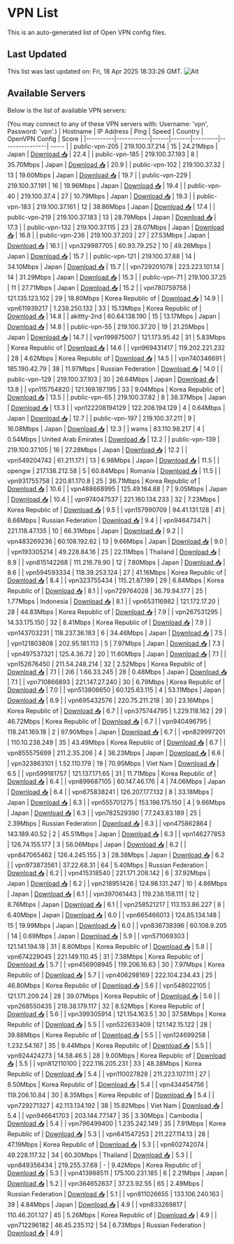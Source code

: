 # VPN List

This is an auto-generated list of Open VPN config files.

## Last Updated

This list was last updated on: Fri, 18 Apr 2025 18:33:26 GMT.
![Alt](https://repobeats.axiom.co/api/embed/186b98318ef1479477931607c1ad7d823f12451f.svg "Repobeats analytics image")

## Available Servers

Below is the list of available VPN servers:

(You may connect to any of these VPN servers with: Username: 'vpn', Password: 'vpn'.)
| Hostname | IP Address | Ping | Speed | Country | OpenVPN Config | Score |
|----------|------------|------|-------|---------|----------------| ----- |
| public-vpn-205 | 219.100.37.214 | 15 | 24.21Mbps | Japan | [Download 📥](./configs/server_0_JP.ovpn) | 22.4 |
| public-vpn-185 | 219.100.37.193 | 8 | 35.70Mbps | Japan | [Download 📥](./configs/server_1_JP.ovpn) | 20.9 |
| public-vpn-102 | 219.100.37.32 | 13 | 19.60Mbps | Japan | [Download 📥](./configs/server_2_JP.ovpn) | 19.7 |
| public-vpn-229 | 219.100.37.191 | 16 | 19.96Mbps | Japan | [Download 📥](./configs/server_3_JP.ovpn) | 19.4 |
| public-vpn-40 | 219.100.37.4 | 27 | 10.79Mbps | Japan | [Download 📥](./configs/server_4_JP.ovpn) | 19.3 |
| public-vpn-183 | 219.100.37.161 | 12 | 38.86Mbps | Japan | [Download 📥](./configs/server_5_JP.ovpn) | 17.4 |
| public-vpn-219 | 219.100.37.183 | 13 | 28.79Mbps | Japan | [Download 📥](./configs/server_6_JP.ovpn) | 17.3 |
| public-vpn-132 | 219.100.37.115 | 23 | 28.07Mbps | Japan | [Download 📥](./configs/server_7_JP.ovpn) | 16.8 |
| public-vpn-236 | 219.100.37.203 | 27 | 27.53Mbps | Japan | [Download 📥](./configs/server_8_JP.ovpn) | 16.1 |
| vpn329987705 | 60.93.79.252 | 10 | 49.26Mbps | Japan | [Download 📥](./configs/server_9_JP.ovpn) | 15.7 |
| public-vpn-121 | 219.100.37.88 | 14 | 34.10Mbps | Japan | [Download 📥](./configs/server_10_JP.ovpn) | 15.7 |
| vpn729201078 | 223.223.101.14 | 14 | 31.29Mbps | Japan | [Download 📥](./configs/server_11_JP.ovpn) | 15.3 |
| public-vpn-71 | 219.100.37.25 | 11 | 27.71Mbps | Japan | [Download 📥](./configs/server_12_JP.ovpn) | 15.2 |
| vpn780759758 | 121.135.123.102 | 29 | 18.80Mbps | Korea Republic of | [Download 📥](./configs/server_13_KR.ovpn) | 14.9 |
| vpn611939217 | 1.238.250.132 | 33 | 15.13Mbps | Korea Republic of | [Download 📥](./configs/server_14_KR.ovpn) | 14.8 |
| akittty-2nd | 60.64.138.190 | 15 | 13.17Mbps | Japan | [Download 📥](./configs/server_15_JP.ovpn) | 14.8 |
| public-vpn-55 | 219.100.37.20 | 19 | 21.25Mbps | Japan | [Download 📥](./configs/server_16_JP.ovpn) | 14.7 |
| vpn199875007 | 121.173.95.42 | 31 | 5.83Mbps | Korea Republic of | [Download 📥](./configs/server_17_KR.ovpn) | 14.6 |
| vpn969431417 | 119.202.221.232 | 28 | 4.62Mbps | Korea Republic of | [Download 📥](./configs/server_18_KR.ovpn) | 14.5 |
| vpn740346691 | 185.190.42.79 | 38 | 11.97Mbps | Russian Federation | [Download 📥](./configs/server_19_RU.ovpn) | 14.0 |
| public-vpn-129 | 219.100.37.103 | 30 | 26.64Mbps | Japan | [Download 📥](./configs/server_20_JP.ovpn) | 13.8 |
| vpn115754820 | 121.169.187.195 | 33 | 9.04Mbps | Korea Republic of | [Download 📥](./configs/server_21_KR.ovpn) | 13.5 |
| public-vpn-65 | 219.100.37.82 | 8 | 38.37Mbps | Japan | [Download 📥](./configs/server_22_JP.ovpn) | 13.3 |
| vpn122208194129 | 122.208.194.129 | 4 | 0.64Mbps | Japan | [Download 📥](./configs/server_23_JP.ovpn) | 12.7 |
| public-vpn-197 | 219.100.37.211 | 9 | 16.08Mbps | Japan | [Download 📥](./configs/server_24_JP.ovpn) | 12.3 |
| wams | 83.110.98.217 | 4 | 0.54Mbps | United Arab Emirates | [Download 📥](./configs/server_25_AE.ovpn) | 12.2 |
| public-vpn-139 | 219.100.37.105 | 16 | 27.28Mbps | Japan | [Download 📥](./configs/server_26_JP.ovpn) | 12.2 |
| vpn549204742 | 61.211.17.1 | 13 | 6.98Mbps | Japan | [Download 📥](./configs/server_27_JP.ovpn) | 11.5 |
| opengw | 217.138.212.58 | 5 | 60.84Mbps | Romania | [Download 📥](./configs/server_28_RO.ovpn) | 11.5 |
| vpn931755758 | 220.81.170.8 | 25 | 36.71Mbps | Korea Republic of | [Download 📥](./configs/server_29_KR.ovpn) | 10.6 |
| vpn488668995 | 125.49.164.68 | 7 | 9.05Mbps | Japan | [Download 📥](./configs/server_30_JP.ovpn) | 10.4 |
| vpn974047537 | 221.160.134.233 | 32 | 7.23Mbps | Korea Republic of | [Download 📥](./configs/server_31_KR.ovpn) | 9.5 |
| vpn157990709 | 94.41.131.128 | 41 | 8.66Mbps | Russian Federation | [Download 📥](./configs/server_32_RU.ovpn) | 9.4 |
| vpn946473471 | 221.118.47.135 | 10 | 66.31Mbps | Japan | [Download 📥](./configs/server_33_JP.ovpn) | 9.2 |
| vpn483269236 | 60.108.192.62 | 13 | 9.66Mbps | Japan | [Download 📥](./configs/server_34_JP.ovpn) | 9.0 |
| vpn193305214 | 49.228.84.16 | 25 | 22.11Mbps | Thailand | [Download 📥](./configs/server_35_TH.ovpn) | 8.9 |
| vpn815142268 | 111.216.79.90 | 12 | 7.80Mbps | Japan | [Download 📥](./configs/server_36_JP.ovpn) | 8.6 |
| vpn594593334 | 118.39.253.124 | 27 | 41.16Mbps | Korea Republic of | [Download 📥](./configs/server_37_KR.ovpn) | 8.4 |
| vpn323755434 | 115.21.87.199 | 29 | 6.84Mbps | Korea Republic of | [Download 📥](./configs/server_38_KR.ovpn) | 8.1 |
| vpn729764028 | 36.79.94.177 | 25 | 1.77Mbps | Indonesia | [Download 📥](./configs/server_39_ID.ovpn) | 8.1 |
| vpn653116982 | 121.172.17.20 | 28 | 44.83Mbps | Korea Republic of | [Download 📥](./configs/server_40_KR.ovpn) | 7.9 |
| vpn267531295 | 14.33.175.150 | 32 | 8.41Mbps | Korea Republic of | [Download 📥](./configs/server_41_KR.ovpn) | 7.9 |
| vpn143703231 | 118.237.36.183 | 6 | 34.46Mbps | Japan | [Download 📥](./configs/server_42_JP.ovpn) | 7.5 |
| vpn121803808 | 202.95.181.113 | 5 | 7.97Mbps | Japan | [Download 📥](./configs/server_43_JP.ovpn) | 7.3 |
| vpn497537321 | 125.4.36.72 | 20 | 11.60Mbps | Japan | [Download 📥](./configs/server_44_JP.ovpn) | 7.1 |
| vpn152676450 | 211.54.248.214 | 32 | 2.52Mbps | Korea Republic of | [Download 📥](./configs/server_45_KR.ovpn) | 7.1 |
| 2i6 | 1.66.33.245 | 28 | 0.48Mbps | Japan | [Download 📥](./configs/server_46_JP.ovpn) | 7.1 |
| vpn710866893 | 221.147.27.240 | 30 | 6.79Mbps | Korea Republic of | [Download 📥](./configs/server_47_KR.ovpn) | 7.0 |
| vpn513806650 | 60.125.63.115 | 4 | 53.11Mbps | Japan | [Download 📥](./configs/server_48_JP.ovpn) | 6.9 |
| vpn695432576 | 220.75.211.218 | 30 | 23.16Mbps | Korea Republic of | [Download 📥](./configs/server_49_KR.ovpn) | 6.7 |
| vpn375744795 | 1.229.118.162 | 29 | 46.72Mbps | Korea Republic of | [Download 📥](./configs/server_50_KR.ovpn) | 6.7 |
| vpn940496795 | 118.241.169.18 | 2 | 97.90Mbps | Japan | [Download 📥](./configs/server_51_JP.ovpn) | 6.7 |
| vpn829997201 | 110.10.238.249 | 35 | 43.49Mbps | Korea Republic of | [Download 📥](./configs/server_52_KR.ovpn) | 6.7 |
| vpn855575699 | 211.2.35.206 | 4 | 36.23Mbps | Japan | [Download 📥](./configs/server_53_JP.ovpn) | 6.6 |
| vpn323863101 | 1.52.110.179 | 19 | 70.95Mbps | Viet Nam | [Download 📥](./configs/server_54_VN.ovpn) | 6.5 |
| vpn599181757 | 121.137.171.65 | 31 | 11.71Mbps | Korea Republic of | [Download 📥](./configs/server_55_KR.ovpn) | 6.4 |
| vpn899687105 | 60.147.46.176 | 4 | 74.06Mbps | Japan | [Download 📥](./configs/server_56_JP.ovpn) | 6.4 |
| vpn675838241 | 126.207.177.132 | 8 | 33.18Mbps | Japan | [Download 📥](./configs/server_57_JP.ovpn) | 6.3 |
| vpn555701275 | 153.198.175.150 | 4 | 9.66Mbps | Japan | [Download 📥](./configs/server_58_JP.ovpn) | 6.3 |
| vpn782529390 | 77.243.83.189 | 25 | 2.39Mbps | Russian Federation | [Download 📥](./configs/server_59_RU.ovpn) | 6.3 |
| vpn475862864 | 143.189.40.52 | 2 | 45.51Mbps | Japan | [Download 📥](./configs/server_60_JP.ovpn) | 6.3 |
| vpn146277853 | 126.74.155.177 | 3 | 56.06Mbps | Japan | [Download 📥](./configs/server_61_JP.ovpn) | 6.2 |
| vpn847065462 | 126.4.245.155 | 3 | 28.38Mbps | Japan | [Download 📥](./configs/server_62_JP.ovpn) | 6.2 |
| vpn973873561 | 37.22.68.31 | 64 | 5.40Mbps | Russian Federation | [Download 📥](./configs/server_63_RU.ovpn) | 6.2 |
| vpn415318540 | 221.171.208.142 | 6 | 37.92Mbps | Japan | [Download 📥](./configs/server_64_JP.ovpn) | 6.2 |
| vpn218951426 | 124.98.131.247 | 10 | 4.86Mbps | Japan | [Download 📥](./configs/server_65_JP.ovpn) | 6.1 |
| vpn397061443 | 119.238.158.111 | 12 | 8.76Mbps | Japan | [Download 📥](./configs/server_66_JP.ovpn) | 6.1 |
| vpn258521217 | 113.153.86.227 | 8 | 6.40Mbps | Japan | [Download 📥](./configs/server_67_JP.ovpn) | 6.0 |
| vpn665466013 | 124.85.134.148 | 15 | 19.99Mbps | Japan | [Download 📥](./configs/server_68_JP.ovpn) | 6.0 |
| vpn836738396 | 60.108.9.205 | 14 | 0.69Mbps | Japan | [Download 📥](./configs/server_69_JP.ovpn) | 5.9 |
| vpn571069303 | 121.141.194.18 | 31 | 8.80Mbps | Korea Republic of | [Download 📥](./configs/server_70_KR.ovpn) | 5.8 |
| vpn674229045 | 221.149.110.45 | 31 | 7.38Mbps | Korea Republic of | [Download 📥](./configs/server_71_KR.ovpn) | 5.7 |
| vpn456908945 | 119.206.16.63 | 30 | 7.97Mbps | Korea Republic of | [Download 📥](./configs/server_72_KR.ovpn) | 5.7 |
| vpn406298169 | 222.104.234.43 | 25 | 46.80Mbps | Korea Republic of | [Download 📥](./configs/server_73_KR.ovpn) | 5.6 |
| vpn548022105 | 121.171.209.24 | 28 | 39.07Mbps | Korea Republic of | [Download 📥](./configs/server_74_KR.ovpn) | 5.6 |
| vpn268550435 | 218.38.179.117 | 32 | 8.52Mbps | Korea Republic of | [Download 📥](./configs/server_75_KR.ovpn) | 5.6 |
| vpn399305914 | 121.154.163.5 | 30 | 37.58Mbps | Korea Republic of | [Download 📥](./configs/server_76_KR.ovpn) | 5.5 |
| vpn522633409 | 121.142.15.122 | 28 | 39.88Mbps | Korea Republic of | [Download 📥](./configs/server_77_KR.ovpn) | 5.5 |
| vpn124699258 | 1.232.54.167 | 35 | 9.44Mbps | Korea Republic of | [Download 📥](./configs/server_78_KR.ovpn) | 5.5 |
| vpn924424273 | 14.58.46.5 | 28 | 9.00Mbps | Korea Republic of | [Download 📥](./configs/server_79_KR.ovpn) | 5.5 |
| vpn812110100 | 222.116.205.231 | 33 | 48.38Mbps | Korea Republic of | [Download 📥](./configs/server_80_KR.ovpn) | 5.4 |
| vpn110027828 | 211.223.107.111 | 27 | 8.50Mbps | Korea Republic of | [Download 📥](./configs/server_81_KR.ovpn) | 5.4 |
| vpn434454756 | 119.206.10.84 | 30 | 8.35Mbps | Korea Republic of | [Download 📥](./configs/server_82_KR.ovpn) | 5.4 |
| vpn729271327 | 42.113.134.192 | 38 | 15.82Mbps | Viet Nam | [Download 📥](./configs/server_83_VN.ovpn) | 5.4 |
| vpn946641703 | 203.144.77.147 | 35 | 3.30Mbps | Cambodia | [Download 📥](./configs/server_84_KH.ovpn) | 5.4 |
| vpn796499400 | 1.235.242.149 | 35 | 7.91Mbps | Korea Republic of | [Download 📥](./configs/server_85_KR.ovpn) | 5.3 |
| vpn641547253 | 211.227.114.13 | 28 | 47.19Mbps | Korea Republic of | [Download 📥](./configs/server_86_KR.ovpn) | 5.3 |
| vpn602742074 | 49.228.117.32 | 34 | 60.30Mbps | Thailand | [Download 📥](./configs/server_87_TH.ovpn) | 5.3 |
| vpn849356434 | 219.255.37.68 | - | 9.42Mbps | Korea Republic of | [Download 📥](./configs/server_88_KR.ovpn) | 5.3 |
| vpn413988511 | 175.100.231.185 | 6 | 2.21Mbps | Japan | [Download 📥](./configs/server_89_JP.ovpn) | 5.2 |
| vpn364652637 | 37.23.92.55 | 65 | 2.49Mbps | Russian Federation | [Download 📥](./configs/server_90_RU.ovpn) | 5.1 |
| vpn811026655 | 133.106.240.163 | 39 | 4.84Mbps | Japan | [Download 📥](./configs/server_91_JP.ovpn) | 4.9 |
| vpn833269817 | 110.46.201.127 | 45 | 5.26Mbps | Korea Republic of | [Download 📥](./configs/server_92_KR.ovpn) | 4.9 |
| vpn712296182 | 46.45.235.112 | 54 | 6.73Mbps | Russian Federation | [Download 📥](./configs/server_93_RU.ovpn) | 4.9 |
